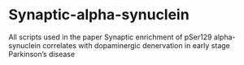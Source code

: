 # Synaptic-alpha-synuclein
All scripts used in the paper Synaptic enrichment of pSer129 alpha-synuclein correlates with dopaminergic denervation in early stage Parkinson’s disease
